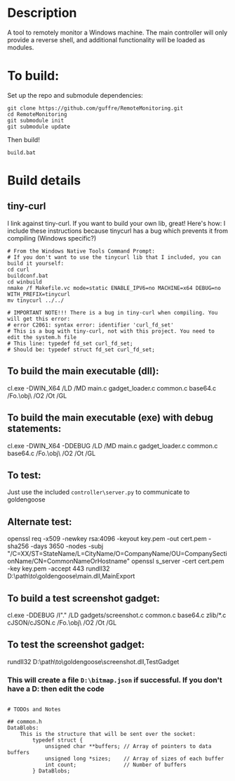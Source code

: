 # Description
A tool to remotely monitor a Windows machine. The main controller will only provide a reverse shell, and additional functionality will be loaded as modules.

# To build:

Set up the repo and submodule dependencies:
```
git clone https://github.com/guffre/RemoteMonitoring.git
cd RemoteMonitoring
git submodule init
git submodule update
```

Then build!
```
build.bat
```

# Build details

## tiny-curl
I link against tiny-curl. If you want to build your own lib, great! Here's how:
I include these instructions because tinycurl has a bug which prevents it from compiling (Windows specific?)
```
# From the Windows Native Tools Command Prompt:
# If you don't want to use the tinycurl lib that I included, you can build it yourself:
cd curl
buildconf.bat
cd winbuild
nmake /f Makefile.vc mode=static ENABLE_IPV6=no MACHINE=x64 DEBUG=no WITH_PREFIX=tinycurl
mv tinycurl ../../

# IMPORTANT NOTE!!! There is a bug in tiny-curl when compiling. You will get this error:
# error C2061: syntax error: identifier 'curl_fd_set'
# This is a bug with tiny-curl, not with this project. You need to edit the system.h file
# This line: typedef fd_set curl_fd_set;
# Should be: typedef struct fd_set curl_fd_set;
```

## To build the main executable (dll):
cl.exe -DWIN_X64 /LD /MD main.c gadget_loader.c common.c base64.c /Fo.\obj\ /O2 /Ot /GL

## To build the main executable (exe) with debug statements:
cl.exe -DWIN_X64 -DDEBUG /LD /MD main.c gadget_loader.c common.c base64.c /Fo.\obj\ /O2 /Ot /GL

## To test:
Just use the included `controller\server.py` to communicate to goldengoose

## Alternate test:
openssl req -x509 -newkey rsa:4096 -keyout key.pem -out cert.pem -sha256 -days 3650 -nodes -subj "/C=XX/ST=StateName/L=CityName/O=CompanyName/OU=CompanySectionName/CN=CommonNameOrHostname"
openssl s_server -cert cert.pem -key key.pem -accept 443
rundll32 D:\path\to\goldengoose\main.dll,MainExport

## To build a test screenshot gadget:
cl.exe -DDEBUG /I"." /LD gadgets/screenshot.c common.c base64.c zlib/*.c cJSON/cJSON.c /Fo.\obj\ /O2 /Ot /GL

## To test the screenshot gadget:
rundll32 D:\path\to\goldengoose\screenshot.dll,TestGadget
### This will create a file `D:\bitmap.json` if successful. If you don't have a D: then edit the code
```

# TODOs and Notes

## common.h
DataBlobs:
    This is the structure that will be sent over the socket:
        typedef struct {
            unsigned char **buffers; // Array of pointers to data buffers
            unsigned long *sizes;    // Array of sizes of each buffer
            int count;               // Number of buffers
        } DataBlobs;
    
